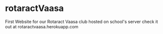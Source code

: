 # rotaractVaasa
First Website for our Rotaract Vaasa club hosted on school's server check it out at
rotaractvaasa.herokuapp.com

